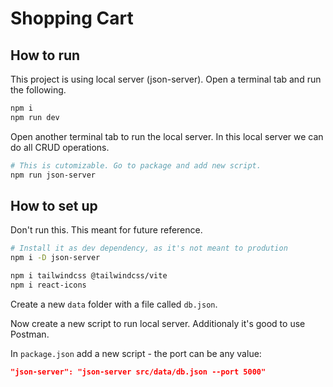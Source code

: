 # Shopping Cart

## How to run
This project is using local server (json-server).
Open a terminal tab and run the following.
```bash
npm i
npm run dev
```

Open another terminal tab to run the local server.
In this local server we can do all CRUD operations.

```bash
# This is cutomizable. Go to package and add new script.
npm run json-server
```

## How to set up
Don't run this. This meant for future reference.
```bash
# Install it as dev dependency, as it's not meant to prodution
npm i -D json-server

npm i tailwindcss @tailwindcss/vite
npm i react-icons

```

Create a new `data` folder with a file called `db.json`.

Now create a new script to run local server. Additionaly it's good to use Postman.

In `package.json` add a new script - the port can be any value:
```json
"json-server": "json-server src/data/db.json --port 5000"
```

